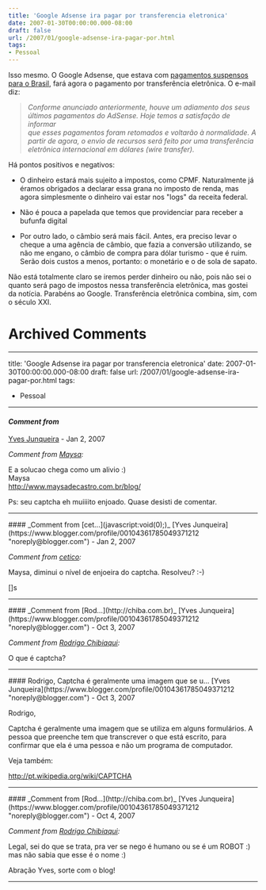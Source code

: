 ```yaml
---
title: 'Google Adsense ira pagar por transferencia eletronica'
date: 2007-01-30T00:00:00.000-08:00
draft: false
url: /2007/01/google-adsense-ira-pagar-por.html
tags: 
- Pessoal
---
```


Isso mesmo. O Google Adsense, que estava com [pagamentos suspensos para o Brasil](http://idgnow.uol.com.br/internet/2007/01/15/idgnoticia.2007-01-15.0784771675), fará agora o pagamento por transferência eletrônica. O e-mail diz:  

> _Conforme anunciado anteriormente, houve um adiamento dos seus  
> últimos pagamentos do AdSense. Hoje temos a satisfação de informar  
> que esses pagamentos foram retomados e voltarão à normalidade. A  
> partir de agora, o envio de recursos será feito por uma transferência  
> eletrônica internacional em dólares (wire transfer)._

  
Há pontos positivos e negativos:  

  
*   O dinheiro estará mais sujeito a impostos, como CPMF. Naturalmente já éramos obrigados a declarar essa grana no imposto de renda, mas agora simplesmente o dinheiro vai estar nos "logs" da receita federal.
  
*   Não é pouca a papelada que temos que providenciar para receber a bufunfa digital
  
*   Por outro lado, o câmbio será mais fácil. Antes, era preciso levar o cheque a uma agência de câmbio, que fazia a conversão utilizando, se não me engano, o câmbio de compra para dólar turismo - que é ruim. Serão dois custos a menos, portanto: o monetário e o de sola de sapato.
  

  
Não está totalmente claro se iremos perder dinheiro ou não, pois não sei o quanto será pago de impostos nessa transferência eletrônica, mas gostei da notícia. Parabéns ao Google. Transferência eletrônica combina, sim, com o século XXI.
# Archived Comments
---
title: 'Google Adsense ira pagar por transferencia eletronica'
date: 2007-01-30T00:00:00.000-08:00
draft: false
url: /2007/01/google-adsense-ira-pagar-por.html
tags: 
- Pessoal
---

#### _Comment from_
[Yves Junqueira](https://www.blogger.com/profile/00104361785049371212 "noreply@blogger.com") - <time datetime="2007-01-30T02:28:00.000-08:00">Jan 2, 2007</time>

_Comment from [Maysa](http://www.maysadecastro.com.br/blog/):_  
  
E a solucao chega como um alivio :)  
Maysa  
http://www.maysadecastro.com.br/blog/  
  
Ps: seu captcha eh muiiiito enjoado. Quase desisti de comentar.
<hr />
#### _Comment from [cet...](javascript:void(0);)_
[Yves Junqueira](https://www.blogger.com/profile/00104361785049371212 "noreply@blogger.com") - <time datetime="2007-01-30T05:58:00.000-08:00">Jan 2, 2007</time>

_Comment from [cetico](javascript:void(0);):_  
  
Maysa, diminui o nível de enjoeira do captcha. Resolveu? :-)  
  
\[\]s
<hr />
#### _Comment from [Rod...](http://chiba.com.br)_
[Yves Junqueira](https://www.blogger.com/profile/00104361785049371212 "noreply@blogger.com") - <time datetime="2007-10-03T10:00:00.000-07:00">Oct 3, 2007</time>

_Comment from [Rodrigo Chibiaqui](http://chiba.com.br):_  
  
O que é captcha?
<hr />
#### Rodrigo, Captcha é geralmente uma imagem que se u...
[Yves Junqueira](https://www.blogger.com/profile/00104361785049371212 "noreply@blogger.com") - <time datetime="2007-10-03T13:01:00.000-07:00">Oct 3, 2007</time>

Rodrigo,  
  
Captcha é geralmente uma imagem que se utiliza em alguns formulários. A pessoa que preenche tem que transcrever o que está escrito, para confirmar que ela é uma pessoa e não um programa de computador.  
  
Veja também:  
  
http://pt.wikipedia.org/wiki/CAPTCHA
<hr />
#### _Comment from [Rod...](http://chiba.com.br)_
[Yves Junqueira](https://www.blogger.com/profile/00104361785049371212 "noreply@blogger.com") - <time datetime="2007-10-03T17:10:00.000-07:00">Oct 4, 2007</time>

_Comment from [Rodrigo Chibiaqui](http://chiba.com.br):_  
  
Legal, sei do que se trata, pra ver se nego é humano ou se é um ROBOT :) mas não sabia que esse é o nome :)  
  
Abração Yves, sorte com o blog!
<hr />
